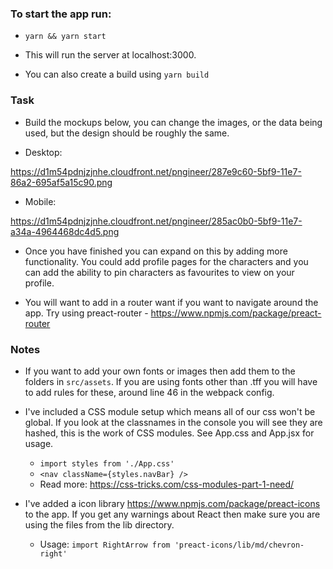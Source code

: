 ### To start the app run:

- ```yarn && yarn start```

- This will run the server at localhost:3000.

- You can also create a build using ```yarn build```

### Task

- Build the mockups below, you can change the images, or the data being used, but the design should be roughly the same.

- Desktop:

https://d1m54pdnjzjnhe.cloudfront.net/pngineer/287e9c60-5bf9-11e7-86a2-695af5a15c90.png

- Mobile:

https://d1m54pdnjzjnhe.cloudfront.net/pngineer/285ac0b0-5bf9-11e7-a34a-4964468dc4d5.png

- Once you have finished you can expand on this by adding more functionality. You could add profile pages for the characters and you can add the ability to pin characters as favourites to view on your profile.

- You will want to add in a router want if you want to navigate around the app. Try using preact-router 		- https://www.npmjs.com/package/preact-router

### Notes

- If you want to add your own fonts or images then add them to the folders in ```src/assets```. If you are using fonts other than .tff you will have to add rules for these, around line 46 in the webpack config.

- I've included a CSS module setup which means all of our css won't be global. If you look at the classnames in the console you will see they are hashed, this is the work of CSS modules. See App.css and App.jsx for usage.
	- ```import styles from './App.css'```
	- ```<nav className={styles.navBar} />```
	- Read more: https://css-tricks.com/css-modules-part-1-need/


- I've added a icon library https://www.npmjs.com/package/preact-icons to the app. If you get any warnings about React then make sure you are using the files from the lib directory.
	- Usage: ```import RightArrow from 'preact-icons/lib/md/chevron-right'```


